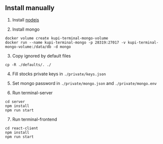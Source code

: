## Install manually

1. Install [nodejs](https://nodejs.org/en/)

2. Install mongo
```
docker volume create kupi-terminal-mongo-volume
docker run --name kupi-terminal-mongo -p 28319:27017 -v kupi-terminal-mongo-volume:/data/db -d mongo
```

3. Copy ignored by default files
```
cp -R ./defaults/. ./
```

4. Fill stocks private keys in ```./private/keys.json```

5. Set mongo password in ```./private/mongo.json``` and ```./private/mongo.env```

6. Run terminal-server
```
cd server
npm install
npm run start
```

7. Run terminal-frontend
```
cd react-client
npm install
npm run start
```
